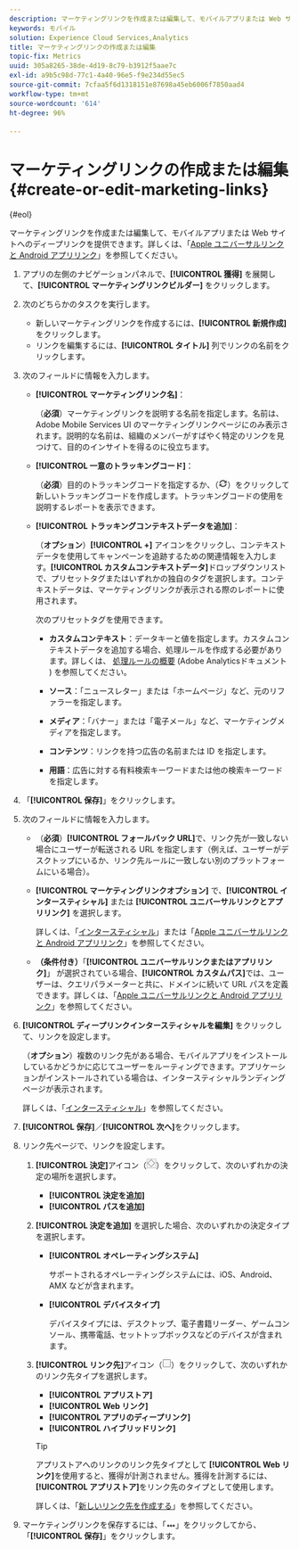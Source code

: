 ```yaml
---
description: マーケティングリンクを作成または編集して、モバイルアプリまたは Web サイトへのディープリンクを提供できます。
keywords: モバイル
solution: Experience Cloud Services,Analytics
title: マーケティングリンクの作成または編集
topic-fix: Metrics
uuid: 305a8265-38de-4d19-8c79-b3912f5aae7c
exl-id: a9b5c98d-77c1-4a40-96e5-f9e234d55ec5
source-git-commit: 7cfaa5f6d1318151e87698a45eb6006f7850aad4
workflow-type: tm+mt
source-wordcount: '614'
ht-degree: 96%

---
```


# マーケティングリンクの作成または編集 {#create-or-edit-marketing-links}

{#eol}

マーケティングリンクを作成または編集して、モバイルアプリまたは Web サイトへのディープリンクを提供できます。詳しくは、「[Apple ユニバーサルリンクと Android アプリリンク](/help/using/c-manage-app-settings/c-mob-confg-app/c-universal-app-links.md)」を参照してください。

1. アプリの左側のナビゲーションパネルで、**[!UICONTROL 獲得]** を展開して、**[!UICONTROL マーケティングリンクビルダー]** をクリックします。
1. 次のどちらかのタスクを実行します。

   * 新しいマーケティングリンクを作成するには、**[!UICONTROL 新規作成]** をクリックします。
   * リンクを編集するには、**[!UICONTROL タイトル]** 列でリンクの名前をクリックします。

1. 次のフィールドに情報を入力します。

   * **[!UICONTROL マーケティングリンク名]**：

      （**必須**）マーケティングリンクを説明する名前を指定します。名前は、Adobe Mobile Services UI のマーケティングリンクページにのみ表示されます。説明的な名前は、組織のメンバーがすばやく特定のリンクを見つけて、目的のインサイトを得るのに役立ちます。

   * **[!UICONTROL 一意のトラッキングコード]**：

      （**必須**）目的のトラッキングコードを指定するか、（![生成アイコン](assets/icon_generate.png)）をクリックして新しいトラッキングコードを作成します。トラッキングコードの使用を説明するレポートを表示できます。

   * **[!UICONTROL トラッキングコンテキストデータを追加]**：

      （**オプション**）**[!UICONTROL +]** アイコンをクリックし、コンテキストデータを使用してキャンペーンを追跡するための関連情報を入力します。**[!UICONTROL カスタムコンテキストデータ]**&#x200B;ドロップダウンリストで、プリセットタグまたはいずれかの独自のタグを選択します。コンテキストデータは、マーケティングリンクが表示される際のレポートに使用されます。

      次のプリセットタグを使用できます。

      * **カスタムコンテキスト**：データキーと値を指定します。カスタムコンテキストデータを追加する場合、処理ルールを作成する必要があります。詳しくは、 [処理ルールの概要](https://experienceleague.adobe.com/docs/analytics/admin/admin-tools/processing-rules/processing-rules.html) (Adobe Analyticsドキュメント ) を参照してください。

      * **ソース**：「ニュースレター」または「ホームページ」など、元のリファラーを指定します。

      * **メディア**：「バナー」または「電子メール」など、マーケティングメディアを指定します。

      * **コンテンツ**：リンクを持つ広告の名前または ID を指定します。

      * **用語**：広告に対する有料検索キーワードまたは他の検索キーワードを指定します。
1. 「**[!UICONTROL 保存]**」をクリックします。
1. 次のフィールドに情報を入力します。

   * （**必須**）**[!UICONTROL フォールバック URL]**&#x200B;で、リンク先が一致しない場合にユーザーが転送される URL を指定します（例えば、ユーザーがデスクトップにいるか、リンク先ルールに一致しない別のプラットフォームにいる場合）。
   * **[!UICONTROL マーケティングリンクオプション]** で、**[!UICONTROL インタースティシャル]** または **[!UICONTROL ユニバーサルリンクとアプリリンク]** を選択します。

      詳しくは、「[インタースティシャル](/help/using/acquisition-main/c-marketing-links-builder/t-create-edit-adobe-links/t-interstitials.md)」または「[Apple ユニバーサルリンクと Android アプリリンク](/help/using/c-manage-app-settings/c-mob-confg-app/c-universal-app-links.md)」を参照してください。

   * **（条件付き）**「**[!UICONTROL ユニバーサルリンクまたはアプリリンク]**」 が選択されている場合、**[!UICONTROL カスタムパス]**&#x200B;では、ユーザーは、クエリパラメーターと共に、ドメインに続いて URL パスを定義できます。詳しくは、「[Apple ユニバーサルリンクと Android アプリリンク](/help/using/c-manage-app-settings/c-mob-confg-app/c-universal-app-links.md)」を参照してください。

1. **[!UICONTROL ディープリンクインタースティシャルを編集]** をクリックして、リンクを設定します。

   （**オプション**）複数のリンク先がある場合、モバイルアプリをインストールしているかどうかに応じてユーザーをルーティングできます。アプリケーションがインストールされている場合は、インタースティシャルランディングページが表示されます。

   詳しくは、「[インタースティシャル](/help/using/acquisition-main/c-marketing-links-builder/t-create-edit-adobe-links/t-interstitials.md)」を参照してください。

1. **[!UICONTROL 保存]**／**[!UICONTROL 次へ]**&#x200B;をクリックします。
1. リンク先ページで、リンクを設定します。

   1. **[!UICONTROL 決定]**&#x200B;アイコン（![決定アイコン](assets/icon_decision.png)）をクリックして、次のいずれかの決定の場所を選択します。

      * **[!UICONTROL 決定を追加]**
      * **[!UICONTROL パスを追加]**
   1. **[!UICONTROL 決定を追加]** を選択した場合、次のいずれかの決定タイプを選択します。

      * **[!UICONTROL オペレーティングシステム]**

         サポートされるオペレーティングシステムには、iOS、Android、AMX などが含まれます。

      * **[!UICONTROL デバイスタイプ]**

         デバイスタイプには、デスクトップ、電子書籍リーダー、ゲームコンソール、携帯電話、セットトップボックスなどのデバイスが含まれます。
   1. **[!UICONTROL リンク先]**&#x200B;アイコン（![正方形アイコン](assets/icon_square.png)）をクリックして、次のいずれかのリンク先タイプを選択します。

      * **[!UICONTROL アプリストア]**
      * **[!UICONTROL Web リンク]**
      * **[!UICONTROL アプリのディープリンク]**
      * **[!UICONTROL ハイブリッドリンク]**

      >[!TIP]
      >
      >アプリストアへのリンクのリンク先タイプとして **[!UICONTROL Web リンク]**&#x200B;を使用すると、獲得が計測されません。獲得を計測するには、**[!UICONTROL アプリストア]**&#x200B;をリンク先のタイプとして使用します。

      詳しくは、「[新しいリンク先を作成する](/help/using/acquisition-main/c-manage-link-destinations/t-create-new-app-deep-link-destination.md)」を参照してください。




1. マーケティングリンクを保存するには、「![省略記号](assets/icon_elipses.png)」をクリックしてから、「**[!UICONTROL 保存]**」をクリックします。
